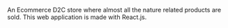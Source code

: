 An Ecommerce D2C store where almost all the nature related products are sold. This web application is made with React.js.
